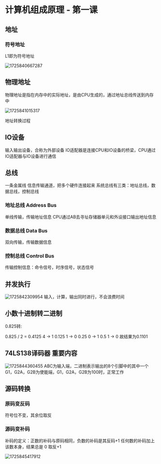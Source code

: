 # 计算机组成原理 - 第一课

## 地址

### 符号地址

L1即为符号地址

![1725840667287](../SESSION2/1725840667287.png)

## 物理地址

物理地址是指在内存中的实际地址，是由CPU生成的，通过地址总线传送到内存中

![1725841015317](../SESSION2/1725841015317.png)

地址转换过程

## IO设备

输入输出设备，合称为外部设备
IO适配器是连接CPU和IO设备的桥梁，CPU通过IO适配器与IO设备进行通信

## 总线

一条金属线
信息传输通道，把多个硬件连接起来
系统总线有三类：地址总线，数据总线，控制总线

### 地址总线 Address Bus

单线传输，传输地址信息
CPU通过AB去寻址存储器单元和外设接口输出地址信息

### 数据总线 Data Bus

双向传输，传输数据信息

### 控制总线 Control Bus

传输控制信息：命令信号，时序信号，状态信号

## 并发执行

![1725842309954](../SESSION2/1725842309954.png)
输入，计算，输出同时进行，不会浪费时间

## 小数十进制转二进制

0.825转:

0.825 / 2 = 0.4125
4 -> 1
0.125
1 -> 0
0.25
0 -> 1
0.5
1 -> 0
故结果为0.1101

## 74LS138译码器 重要内容

![1725844360455](../SESSION2/1725844360455.png)
ABC为输入端，二进制表示输出的8个引脚中的其中一个
G1，G2A，G2B为使能端，G1，G2A，G2B为100时，正常工作

## 源码转换

### 原码变反码

符号位不变，其余位取反

### 源码变补码

补码的定义：正数的补码与原码相同，负数的补码是其反码+1
任何数的补码加上该数本身，结果总是 0
取反+1

![1725845417912](../SESSION2/1725845417912.png)

